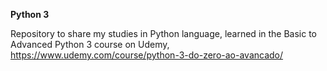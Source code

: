 **Python 3**

Repository to share my studies in Python language, learned in the Basic to Advanced Python 3 course on Udemy, https://www.udemy.com/course/python-3-do-zero-ao-avancado/
